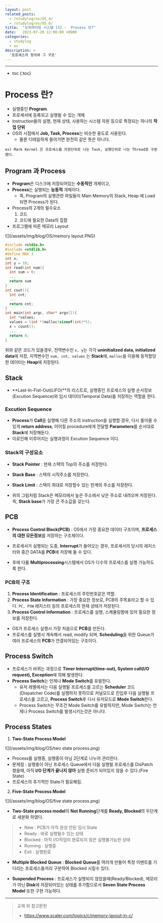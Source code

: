 ```yaml
---
layout: post
related_posts:
  - /studylog/os/OS_4/
  - /studylog/os/OS_6/
title:  "오퍼레이팅 시스템 [5] -  Process 란?"
date:   2023-07-20 12:00:00 +0900
categories: 
  - studylog
  - os
description: >
  '프로세스의 정의와 그 구조'
---
```

* * *
* toc
{:toc}

# Process 란?

* 실행중인 **Program**. 
* 프로세서에 등록되고 실행될 수 있는 개체
* Instruction들의 실행, 현재 상태, 사용하는 시스템 자원 등으로 특정되는 하나의 **작업 단위**
* OS의 시점에서 **Job, Task, Process**는 비슷한 용도로 사용된다.
  * 물론 디테일하게 들어가면 완전히 같은 뜻은 아니다.

`ex) Mark Kernel 은 프로세스를 자원단위로 나눈 Task, 실행단위로 나눈 Thread로 구분했다.`

## Program 과 Process

* **Program**은 디스크에 저장되어있는 **수동적인** 개체이고,
* **Process**는 실행되는 **능동적** 개체이다.
  * 즉, Program의 실행관련 파일들이 Main Memory의 Stack, Heap 에 Load 되면 Process가 된다.
* Process의 2개의 필수요소
  1. 코드
  2. 코드에 필요한 Data의 집합
* 프로그램에 따른 메모리 Layout

![](/assets/img/blog/OS/memory layout.PNG)

~~~cpp
#include <stdio.h>
#include <stdlib.h>
#define MAX 3
int x;
int y = 10;
int read(int num){
  int sum = 0;
  ...
  return sum
}
int cout(){
  int cnt;
  ...
  return cnt;
}
int main(int argc, char* argv[]){
  int *values;
  values = (int *)malloc(sizeof(int)*5);
  x = count();
  ...
  return 0;
}
~~~

위와 같은 코드가 있을경우, 전역변수인 `x, y`는 각각 **uninitialized data, initialized data**에 저장, 지역변수인 `sum, cnt, values` 는 **Stack**에, `malloc`을 이용해 동적할당한 데이터는 **Heap**에 저장된다.

## Stack

* **Last-In-Fist-Out(LIFO)**의 리스트로, 실행중인 프로세스의 실행 순서정보(Excution Sequence)와 임시 데이터(Temporal Data)를 저장하는 역할을 한다.

### Excution Sequence

* **Process**가 **Call**을 실행해 다른 주소의 instruction을 실행할 경우, 다시 돌아올 수 있게 **return address**, 이어질 procedure에게 전달할 **Parameters**를 순서대로  **Stack**에 저장해둔다. 
* 이로인해 이루어지는 실행과정이 Excution Sequence 이다.

### Stack의 구성요소

* **Stack Pointer** 
: 현재 스택의 Top의 주소를 저장한다.
* **Stack Base**
: 스택의 시작주소를 저장한다.
* **Stack Limit**
: 스택이 최대로 저장할수 있는 한계의 주소를 저장한다.

* 위의 그림처럼 Stack은 메모리에서 높은 주소에서 낮은 주소로 내려오며 저장된다. 즉, **Stack base**가 가장 큰 주소값을 갖는다.

## PCB

* **Process Control Block(PCB)** 
: OS에서 가장 중요한 데이터 구조이며, **프로세스의 대한 모든정보**를 저장하는 구조체이다.

* 프로세서가 실행되는 도중, **Interrupt**가 들어오는 경우, 프로세서의 당시의 레지스터와 중간 DATA를 **PCB**에 저장해 둘 수 있다.
* 후에 다룰 **Multiprocessing**시스템에서 OS가 다수의 프로세스를 실행 가능하도록 한다.

### PCB의 구조

1. **Process Identification** 
: 프로세스의 주민번호같은 역할.
2. **Process State Information**
: 가장 중요한 정보로, PCB의 주목표라고 할 수 있다. `PC, PSW` 레지스터 등의 프로세스의 현재 상태가 저장된다.
3. **Process Control Information**
: 프로세스를 실행, 스케쥴링함에 있어 필요한 정보를 저장한다.

* OS가 프로세스 실행시 가장 처음으로 **PCB**를 만든다.
* 프로세스를 실행시 계속해서 read, modify 되며, **Scheduling**을 위한 Queue가 여러 프로세스의 **PCB**가 연결되어있는 구조이다. 

## Process Switch

* 프로세스가 바뀌는 과정으로 **Timer Interrupt(time-out), System call(I/O request), Exception**에 의해 발생한다.
* **Process Switch**는 언제나 **Mode Switch**를 유발한다.
  * 유저 레벨에서는 다음 실행될 프로세스를 고르는 **Scheduler** 코드(Dispatcher Code)를 실행하지 못하므로 커널모드로 진입후 다음 실행될 프로세스를 고르고, **Process Switch**후 다시 유저모드로 **Mode Switch**한다.
  * Process Switch는 무조건 Mode Switch를 유발하지만, Mode Switch는 언제나 Process Switch를 발생시키는것은 아니다.

## Process States

1. **Two-State Process Model**

![](/assets/img/blog/OS/two state process.png)

  * Process를 실행중, 실행중이 아님 2단계로 나누어 관리한다.
  * 문제점 : 실행중이 아닌 프로세스 Queue에서 다음 실행될 프로세스를 DisPatch 했을때, 아직 **I/O 단계가 끝나지 않아** 실행 준비가 되어있지 않을 수 있다.(Fire State)
  * 프로세스의 추가적인 State가 필요해짐.


2. **Five-State Process Model**

![](/assets/img/blog/OS/five state process.png)

  * **Two-State process model**의 **Not Running**단계를 **Ready, Blocked**의 두단계로 세분화 하였다.
  >* New : PCB가 아직 완성 안된 임시 State
  >* Ready : 바로 실행될수 있는 상태
  >* Blocked : 아직 I/O작업이 완료되지 않은 실행불가능한 상태
  >* Running : 실행중
  >* Exit : 실행완료

  * **Multiple Blocked Queue** 
  : **Blocked Queue**를 여러개 만들어 특정 이벤트를 기다리는 프로세스들끼리 구분하여 Blocked 시킬수 있다.

  * **Suspended Process** : 프로세스가 실행되지 않았을때(Ready/Blocked), 메모리가 아닌 **Disk**에 저장되어있는 상태를 추가함으로서 **Seven State Process Model** 또한 구현 가능하다.

* * *
>교재 외 참고문헌 
>* https://www.scaler.com/topics/c/memory-layout-in-c/